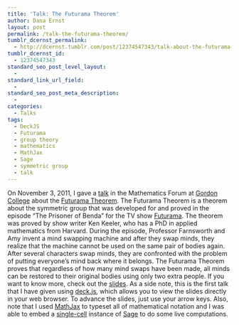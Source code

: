 ```yaml
---
title: 'Talk: The Futurama Theorem'
author: Dana Ernst
layout: post
permalink: /talk-the-futurama-theorem/
tumblr_dcernst_permalink:
  - http://dcernst.tumblr.com/post/12374547343/talk-about-the-futurama-theorem
tumblr_dcernst_id:
  - 12374547343
standard_seo_post_level_layout:
  - 
standard_link_url_field:
  - 
standard_seo_post_meta_description:
  - 
categories:
  - Talks
tags:
  - DeckJS
  - Futurama
  - group theory
  - mathematics
  - MathJax
  - Sage
  - symmetric group
  - talk
---
```

On November 3, 2011, I gave a [talk][1] in the Mathematics Forum at [Gordon College][2] about the [Futurama Theorem][3]. The Futurama Theorem is a theorem about the symmetric group that was developed for and proved in the episode &#8220;The Prisoner of Benda&#8221; for the TV show [Futurama][4]. The theorem was proved by show writer Ken Keeler, who has a PhD in applied mathematics from Harvard. During the episode, Professor Farnsworth and Amy invent a mind swapping machine and after they swap minds, they realize that the machine cannot be used on the same pair of bodies again. After several characters swap minds, they are confronted with the problem of putting everyone&#8217;s mind back where it belongs. The Futurama Theorem proves that regardless of how many mind swaps have been made, all minds can be restored to their original bodies using only two extra people. If you want to know more, check out the [slides][1]. As a side note, this is the first talk that I have given using [deck.js][5], which allows you to view the slides directly in your web browser. To advance the slides, just use your arrow keys. Also, note that I used [MathJax][6] to typeset all of mathematical notation and I was able to embed a [single-cell][7] instance of [Sage][8] to do some live computations.

 [1]: http://danaernst.com/talks/DeckJS/GordonTalk/GordonTalk.html
 [2]: http://www.math-cs.gordon.edu
 [3]: http://theinfosphere.org/Futurama_theorem
 [4]: http://en.wikipedia.org/wiki/Futurama
 [5]: http://imakewebthings.github.com/deck.js
 [6]: http://www.mathjax.org/
 [7]: https://github.com/jasongrout/simple-python-db-compute
 [8]: http://sagemath.org